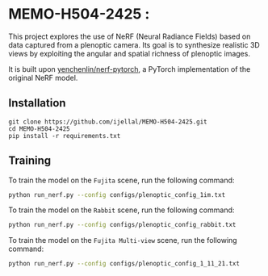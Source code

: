 # MEMO-H504-2425 : 

This project explores the use of NeRF (Neural Radiance Fields) based on data captured from a plenoptic camera. Its goal is to synthesize realistic 3D views by exploiting the angular and spatial richness of plenoptic images.

It is built upon [yenchenlin/nerf-pytorch](https://github.com/yenchenlin/nerf-pytorch), a PyTorch implementation of the original NeRF model.

## Installation

```
git clone https://github.com/ijellal/MEMO-H504-2425.git
cd MEMO-H504-2425
pip install -r requirements.txt
```
## Training

To train the model on the `Fujita` scene, run the following command:

```bash
python run_nerf.py --config configs/plenoptic_config_1im.txt
```
To train the model on the `Rabbit` scene, run the following command:

```bash
python run_nerf.py --config configs/plenoptic_config_rabbit.txt
```

To train the model on the `Fujita Multi-view` scene, run the following command:

```bash
python run_nerf.py --config configs/plenoptic_config_1_11_21.txt
```
